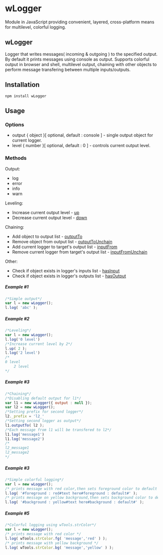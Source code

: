 # wLogger
Module in JavaScript providing convenient, layered, cross-platform means for multilevel, colorful logging.

## wLogger
Logger that writes messages( incoming & outgoing ) to the specified output. By default it prints messages using console as output.
Supports colorful output in browser and shell, multilevel output, chaining with other objects to perform message transfering
between multiple inputs/outputs.


## Installation
```terminal
npm install wLogger
```
## Usage
### Options
* output { object }[ optional, default : console ] - single output object for current logger.
* level  { number }[ optional, default : 0 ] - controls current output level.

### Methods
Output:
* log
* error
* info
* warn

Leveling:
* Increase current output level - [up](https://rawgit.com/Wandalen/wLogger/master/doc/reference/wPrinterBase.html#.up)
* Decrease current output level - [down](https://rawgit.com/Wandalen/wLogger/master/doc/reference/wPrinterBase.html#.down)

Chaining:
* Add object to output list - [outputTo](https://rawgit.com/Wandalen/wLogger/master/doc/reference/wPrinterBase.html#.outputTo)
* Remove object from output list - [outputToUnchain](https://rawgit.com/Wandalen/wLogger/master/doc/reference/wPrinterBase.html#.outputToUnchain)
* Add current logger to target's output list - [inputFrom](https://rawgit.com/Wandalen/wLogger/master/doc/reference/wPrinterBase.html#.inputFrom)
* Remove current logger from target's output list - [inputFromUnchain](https://rawgit.com/Wandalen/wLogger/master/doc/reference/wPrinterBase.html#.inputFromUnchain)

Other:
* Check if object exists in logger's inputs list - [hasInput](https://rawgit.com/Wandalen/wLogger/master/doc/reference/wPrinterBase.html#.hasInput)
* Check if object exists in logger's outputs list - [hasOutput](https://rawgit.com/Wandalen/wLogger/master/doc/reference/wPrinterBase.html#.hasOutput)

##### Example #1
```javascript
/*Simple output*/
var l = new wLogger();
l.log( 'abc' );
```
##### Example #2
```javascript
/*Leveling*/
var l = new wLogger();
l.log('0 level')
/*Increase current level by 2*/
l.up( 2 );
l.log('2 level')
/*
0 level
    2 level
*/
```
##### Example #3
```javascript
/*Chaining*/
/*Disabling default output for l1*/
var l1 = new wLogger({ output : null });
var l2 = new wLogger();
/*Setting prefix for second logger*/
l2._prefix = 'l2_'
/*Setting second logger as output*/
l1.outputTo( l2 );
/*Each message from l1 will be transfered to l2*/
l1.log('message1')
l1.log('message2')
/*
l2_message1
l2_message2
*/
```
##### Example #3
```javascript
/*Simple colorful logging*/
var l = new wLogger();
/* prints message with red color,then sets foreground color to default */
l.log( '#foreground : red#text here#foreground : default#' );
/* prints message on yellow background,then sets background color to default */
l.log( '#background : yellow#text here#background : default#' );
```
##### Example #5
```javascript
/*Colorful logging using wTools.strColor*/
var l = new wLogger();
/* prints message with red color */
l.log( wTools.strColor.fg( 'message','red' ) );
/* prints message with yellow background */
l.log( wTools.strColor.bg( 'message','yellow' ) );
```

